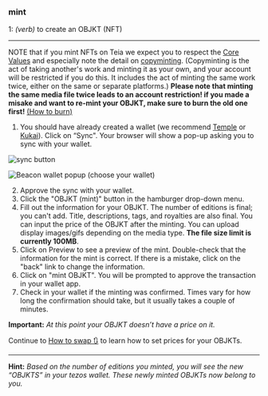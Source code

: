 ### **mint**

1: _(verb)_ to create an OBJKT (NFT)
***
NOTE that if you mint NFTs on Teia we expect you to respect the [Core Values](https://github.com/teia-community/teia-docs/wiki/Core-Values-Code-of-Conduct-Terms-and-Conditions) and especially note the detail on [copyminting](https://github.com/teia-community/teia-docs/wiki/Core-Values-Code-of-Conduct-Terms-and-Conditions#about-copyminting). (Copyminting is the act of taking another's work and minting it as your own, and your account will be restricted if you do this. It includes the act of minting the same work twice, either on the same or separate platforms.)
**Please note that minting the same media file twice leads to an account restriction! if you made a misake and want to re-mint your OBJKT, make sure to burn the old one first!** [(How to burn)](https://github.com/teia-community/teia-docs/wiki/How-to-burn-%F0%9F%94%A5)


1. You should have already created a wallet (we recommend [Temple](https://templewallet.com/) or [Kukai](https://wallet.kukai.app/)). Click on “Sync". Your browser will show a pop-up asking you to sync with your wallet.

![sync button](https://i.ibb.co/25CWLk3/sync.png)

![Beacon wallet popup (choose your wallet)](https://i.ibb.co/T8PZVbN/beacon.png)

2. Approve the sync with your wallet.
3. Click the "OBJKT (mint)" button in the hamburger drop-down menu.
6. Fill out the information for your OBJKT. The number of editions is final; you can't add. Title, descriptions, tags, and royalties are also final. You can input the price of the OBJKT after the minting. You can upload display images/gifs depending on the media type. **The file size limit is currently 100MB**. 
7. Click on Preview to see a preview of the mint. Double-check that the information for the mint is correct. If there is a mistake, click on the "back" link to change the information.
8. Click on "mint OBJKT". You will be prompted to approve the transaction in your wallet app.
9. Check in your wallet if the minting was confirmed. Times vary for how long the confirmation should take, but it usually takes a couple of minutes.

**Important:** _At this point your OBJKT doesn’t have a price on it._ 

Continue to [How to swap 🔃](https://github.com/teia-community/teia-docs/wiki/How-to-swap-🔃) to learn how to set prices for your OBJKTs.

***

**Hint:** _Based on the number of editions you minted, you will see the new “OBJKTS” in your tezos wallet. These newly minted OBJKTs now belong to you._
